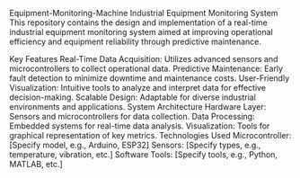 Equipment-Monitoring-Machine
Industrial Equipment Monitoring System
This repository contains the design and implementation of a real-time industrial equipment monitoring system aimed at improving operational efficiency and equipment reliability through predictive maintenance.

Key Features
Real-Time Data Acquisition: Utilizes advanced sensors and microcontrollers to collect operational data.
Predictive Maintenance: Early fault detection to minimize downtime and maintenance costs.
User-Friendly Visualization: Intuitive tools to analyze and interpret data for effective decision-making.
Scalable Design: Adaptable for diverse industrial environments and applications.
System Architecture
Hardware Layer: Sensors and microcontrollers for data collection.
Data Processing: Embedded systems for real-time data analysis.
Visualization: Tools for graphical representation of key metrics.
Technologies Used
Microcontroller: [Specify model, e.g., Arduino, ESP32]
Sensors: [Specify types, e.g., temperature, vibration, etc.]
Software Tools: [Specify tools, e.g., Python, MATLAB, etc.]
